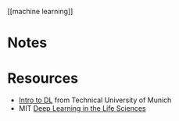 [[machine learning]]

# Notes

# Resources
- [Intro to DL](https://www.youtube.com/playlist?list=PLQ8Y4kIIbzy_OaXv86lfbQwPHSomk2o2e&utm_campaign=OpenMLU%20Newsletter&utm_medium=email&utm_source=Revue%20newsletter) from Technical University of Munich
- MIT [Deep Learning in the Life Sciences](https://www.youtube.com/playlist?list=PLypiXJdtIca5ElZMWHl4HMeyle2AzUgVB)